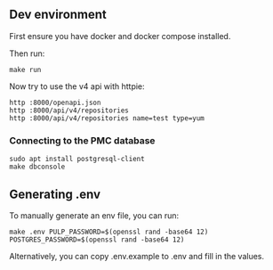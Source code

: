 ## Dev environment

First ensure you have docker and docker compose installed.

Then run:

```
make run
```

Now try to use the v4 api with httpie:

```
http :8000/openapi.json
http :8000/api/v4/repositories
http :8000/api/v4/repositories name=test type=yum
```

### Connecting to the PMC database

```
sudo apt install postgresql-client
make dbconsole
```

## Generating .env

To manually generate an env file, you can run:

```
make .env PULP_PASSWORD=$(openssl rand -base64 12) POSTGRES_PASSWORD=$(openssl rand -base64 12)
```

Alternatively, you can copy .env.example to .env and fill in the values.
